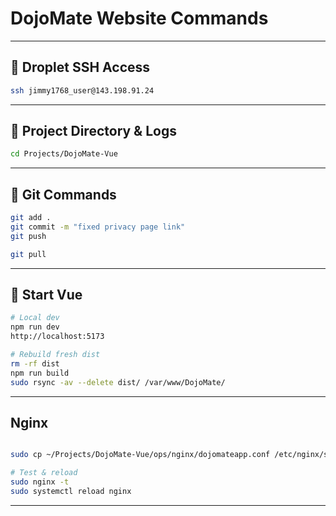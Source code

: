 # DojoMate Website Commands

---

## 🔐 Droplet SSH Access

```bash
ssh jimmy1768_user@143.198.91.24
```
---

## 📂 Project Directory & Logs

```bash
cd Projects/DojoMate-Vue
```

---

## 🔧 Git Commands

```bash
git add .
git commit -m "fixed privacy page link"
git push

git pull
```

---

## 🚀 Start Vue

```bash
# Local dev
npm run dev
http://localhost:5173

# Rebuild fresh dist
rm -rf dist
npm run build
sudo rsync -av --delete dist/ /var/www/DojoMate/
```

---

## Nginx

```bash

sudo cp ~/Projects/DojoMate-Vue/ops/nginx/dojomateapp.conf /etc/nginx/sites-available/dojomateapp.conf

# Test & reload
sudo nginx -t
sudo systemctl reload nginx
```

---